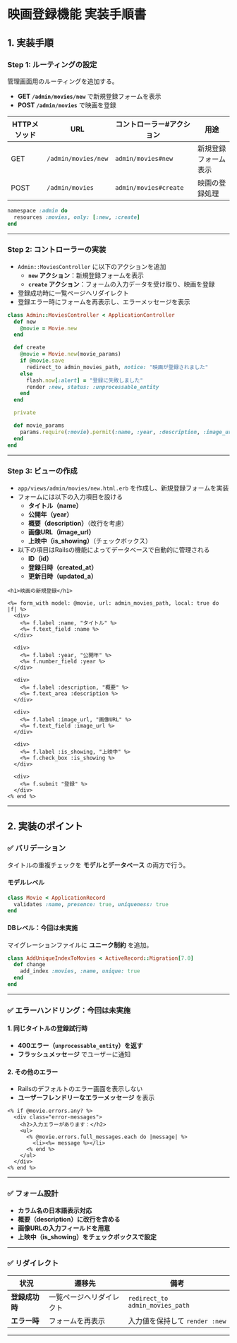 # **映画登録機能 実装手順書**

## **1. 実装手順**
### **Step 1: ルーティングの設定**
管理画面用のルーティングを追加する。
- **GET `/admin/movies/new`** で新規登録フォームを表示
- **POST `/admin/movies`** で映画を登録

| HTTPメソッド | URL | コントローラー#アクション | 用途 |
|-------------|----------------------|----------------------|--------------------------|
| GET        | `/admin/movies/new`  | `admin/movies#new`  | 新規登録フォーム表示 |
| POST       | `/admin/movies`      | `admin/movies#create` | 映画の登録処理 |

```ruby
namespace :admin do
  resources :movies, only: [:new, :create]
end
```

---

### **Step 2: コントローラーの実装**
- `Admin::MoviesController` に以下のアクションを追加
  - **`new` アクション**：新規登録フォームを表示
  - **`create` アクション**：フォームの入力データを受け取り、映画を登録
- 登録成功時に一覧ページへリダイレクト
- 登録エラー時にフォームを再表示し、エラーメッセージを表示

```ruby
class Admin::MoviesController < ApplicationController
  def new
    @movie = Movie.new
  end

  def create
    @movie = Movie.new(movie_params)
    if @movie.save
      redirect_to admin_movies_path, notice: "映画が登録されました"
    else
      flash.now[:alert] = "登録に失敗しました"
      render :new, status: :unprocessable_entity
    end
  end

  private

  def movie_params
    params.require(:movie).permit(:name, :year, :description, :image_url, :is_showing)
  end
end
```

---

### **Step 3: ビューの作成**
- `app/views/admin/movies/new.html.erb` を作成し、新規登録フォームを実装
- フォームには以下の入力項目を設ける
  - **タイトル（name）**
  - **公開年（year）**
  - **概要（description）**（改行を考慮）
  - **画像URL（image_url）**
  - **上映中（is_showing）**（チェックボックス）
- 以下の項目はRailsの機能によってデータベースで自動的に管理される
  - **ID（id）**
  - **登録日時（created_at）**
  - **更新日時（updated_a）**

```erb
<h1>映画の新規登録</h1>

<%= form_with model: @movie, url: admin_movies_path, local: true do |f| %>
  <div>
    <%= f.label :name, "タイトル" %>
    <%= f.text_field :name %>
  </div>

  <div>
    <%= f.label :year, "公開年" %>
    <%= f.number_field :year %>
  </div>

  <div>
    <%= f.label :description, "概要" %>
    <%= f.text_area :description %>
  </div>

  <div>
    <%= f.label :image_url, "画像URL" %>
    <%= f.text_field :image_url %>
  </div>

  <div>
    <%= f.label :is_showing, "上映中" %>
    <%= f.check_box :is_showing %>
  </div>

  <div>
    <%= f.submit "登録" %>
  </div>
<% end %>
```

---

## **2. 実装のポイント**
### **✅ バリデーション**
タイトルの重複チェックを **モデルとデータベース** の両方で行う。

#### **モデルレベル**
```ruby
class Movie < ApplicationRecord
  validates :name, presence: true, uniqueness: true
end
```

#### **DBレベル：今回は未実施**
マイグレーションファイルに **ユニーク制約** を追加。


```ruby
class AddUniqueIndexToMovies < ActiveRecord::Migration[7.0]
  def change
    add_index :movies, :name, unique: true
  end
end
```

---

### **✅ エラーハンドリング：今回は未実施**
#### **1. 同じタイトルの登録試行時**
- **400エラー（`unprocessable_entity`）を返す**
- **フラッシュメッセージ** でユーザーに通知

#### **2. その他のエラー**
- Railsのデフォルトのエラー画面を表示しない
- **ユーザーフレンドリーなエラーメッセージ** を表示

```erb
<% if @movie.errors.any? %>
  <div class="error-messages">
    <h2>入力エラーがあります：</h2>
    <ul>
      <% @movie.errors.full_messages.each do |message| %>
        <li><%= message %></li>
      <% end %>
    </ul>
  </div>
<% end %>
```

---

### **✅ フォーム設計**
- **カラム名の日本語表示対応**
- **概要（description）に改行を含める**
- **画像URLの入力フィールドを用意**
- **上映中（is_showing）をチェックボックスで設定**

---

### **✅ リダイレクト**
| 状況 | 遷移先 | 備考 |
|------|--------|----------------------------|
| **登録成功時** | 一覧ページへリダイレクト | `redirect_to admin_movies_path` |
| **エラー時** | フォームを再表示 | 入力値を保持して `render :new` |

---
